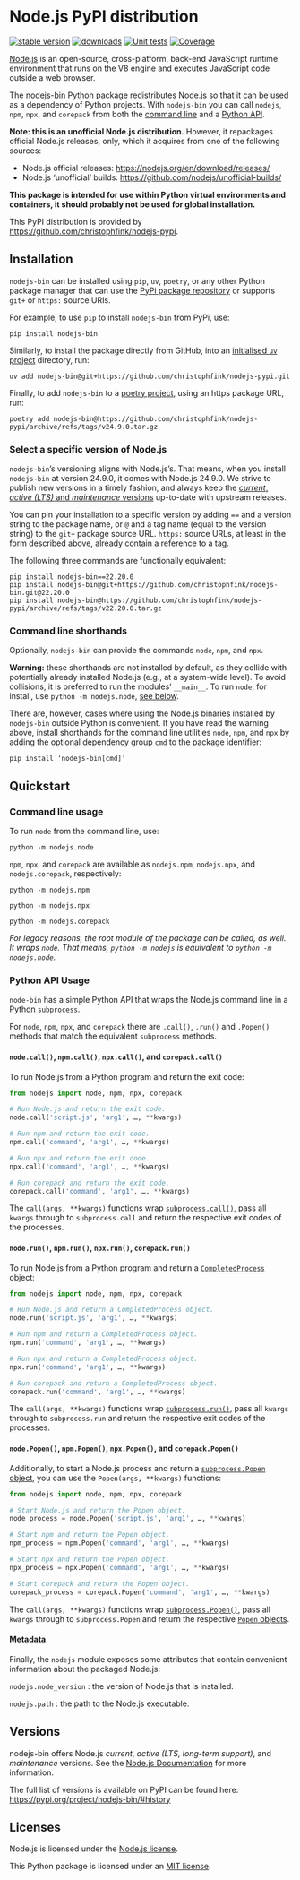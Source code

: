 # Node.js PyPI distribution

<!-- badges -->
[![stable version][stable-version-badge]][stable-version-link]
[![downloads][downloads-pypi-badge]][downloads-pypi-link]
[![Unit tests][test-status-badge]][test-status-link]
[![Coverage][coverage-badge]][coverage-link]
<br />


[Node.js][nodejs] is an open-source, cross-platform, back-end JavaScript runtime
environment that runs on the V8 engine and executes JavaScript code outside a
web browser. 

The [nodejs-bin][pypi] Python package redistributes Node.js so that it can be
used as a dependency of Python projects. With `nodejs-bin` you can call
`nodejs`, `npm`, `npx`, and `corepack` from both the [command
line](#command-line-usage) and a [Python API](#python-api-usage).

**Note: this is an unofficial Node.js distribution.** However, it repackages
official Node.js releases, only, which it acquires from one of the following
sources:

* Node.js official releases: <https://nodejs.org/en/download/releases/>
* Node.js ‘unofficial’ builds: <https://github.com/nodejs/unofficial-builds/>

**This package is intended for use within Python virtual environments and
containers, it should probably not be used for global installation.**

This PyPI distribution is provided by
<https://github.com/christophfink/nodejs-pypi>.


## Installation

`nodejs-bin` can be installed using `pip`, `uv`, `poetry`, or any other Python
package manager that can use the [PyPi package repository][pypi] or supports
`git+` or `https:` source URIs.

For example, to use `pip` to install `nodejs-bin` from PyPi, use:

```
pip install nodejs-bin
```

Similarly, to install the package directly from GitHub, into an [initialised `uv`
project][uv-project] directory, run:

```
uv add nodejs-bin@git+https://github.com/christophfink/nodejs-pypi.git
```

Finally, to add `nodejs-bin` to a [poetry project][poetry-project], using an
https package URL, run:

```
poetry add nodejs-bin@https://github.com/christophfink/nodejs-pypi/archive/refs/tags/v24.9.0.tar.gz
```


### Select a specific version of Node.js

`nodejs-bin`’s versioning aligns with Node.js’s. That means, when you install
`nodejs-bin` at version 24.9.0, it comes with Node.js 24.9.0. We strive to
publish new versions in a timely fashion, and always keep the [*current*,
*active (LTS)* and *maintenance* versions][nodejs-releases] up-to-date with
upstream releases.

You can pin your installation to a specific version by adding `==` and a version
string to the package name, or `@` and a tag name (equal to the version string)
to the `git+` package source URL. `https:` source URLs, at least in the form
described above, already contain a reference to a tag.

The following three commands are functionally equivalent:

```
pip install nodejs-bin==22.20.0
pip install nodejs-bin@git+https://github.com/christophfink/nodejs-bin.git@22.20.0
pip install nodejs-bin@https://github.com/christophfink/nodejs-pypi/archive/refs/tags/v22.20.0.tar.gz
```


### Command line shorthands

Optionally, `nodejs-bin` can provide the commands `node`, `npm`, and `npx`. 

**Warning:** these shorthands are not installed by default, as they collide with
potentially already installed Node.js (e.g., at a system-wide level). To avoid
collisions, it is preferred to run the modules’ `__main__`. To run `node`, for
install, use `python -m nodejs.node`, [see below](#command-line-usage).

There are, however, cases where using the Node.js binaries installed by
`nodejs-bin` outside Python is convenient. If you have read the warning above,
install shorthands for the command line utilities `node`, `npm`, and `npx` by
adding the optional dependency group `cmd` to the package identifier:

```
pip install 'nodejs-bin[cmd]'
```



## Quickstart

### Command line usage

To run `node` from the command line, use:

```
python -m nodejs.node
```

`npm`, `npx`, and `corepack` are available as `nodejs.npm`, `nodejs.npx`, and
`nodejs.corepack`, respectively:

```
python -m nodejs.npm

python -m nodejs.npx

python -m nodejs.corepack
```

*For legacy reasons, the root module of the package can be called, as well. It
wraps `node`. That means, `python -m nodejs` is equivalent to `python -m
nodejs.node`.*


### Python API Usage

`node-bin` has a simple Python API that wraps the Node.js command line in a
[Python `subprocess`][python-docs-subprocess].

For `node`, `npm`, `npx`, and `corepack` there are `.call()`, `.run()` and
`.Popen()` methods that match the equivalent `subprocess` methods.


#### `node.call()`, `npm.call()`, `npx.call()`, and `corepack.call()`

To run Node.js from a Python program and return the exit code:

```python
from nodejs import node, npm, npx, corepack

# Run Node.js and return the exit code.
node.call('script.js', 'arg1', …, **kwargs)

# Run npm and return the exit code.
npm.call('command', 'arg1', …, **kwargs)

# Run npx and return the exit code.
npx.call('command', 'arg1', …, **kwargs)

# Run corepack and return the exit code.
corepack.call('command', 'arg1', …, **kwargs)
```

The `call(args, **kwargs)` functions wrap
[`subprocess.call()`][python-docs-subprocess-call], pass all `kwargs` through to
`subprocess.call` and return the respective exit codes of the processes.


#### `node.run()`, `npm.run()`, `npx.run()`, `corepack.run()`

To run Node.js from a Python program and return a
[`CompletedProcess`][python-docs-subprocess-completed-process] object:

```python
from nodejs import node, npm, npx, corepack

# Run Node.js and return a CompletedProcess object.
node.run('script.js', 'arg1', …, **kwargs)

# Run npm and return a CompletedProcess object.
npm.run('command', 'arg1', …, **kwargs)

# Run npx and return a CompletedProcess object.
npx.run('command', 'arg1', …, **kwargs)

# Run corepack and return a CompletedProcess object.
corepack.run('command', 'arg1', …, **kwargs)
```

The `call(args, **kwargs)` functions wrap
[`subprocess.run()`][python-docs-subprocess-run], pass all `kwargs` through to
`subprocess.run` and return the respective exit codes of the processes.



#### `node.Popen()`, `npm.Popen()`, `npx.Popen()`, and `corepack.Popen()`

Additionally, to start a Node.js process and return a [`subprocess.Popen`
object][python-docs-subprocess-popen-objects], you can use the `Popen(args,
**kwargs)` functions:

```python
from nodejs import node, npm, npx, corepack

# Start Node.js and return the Popen object.
node_process = node.Popen('script.js', 'arg1', …, **kwargs)

# Start npm and return the Popen object.
npm_process = npm.Popen('command', 'arg1', …, **kwargs)

# Start npx and return the Popen object.
npx_process = npx.Popen('command', 'arg1', …, **kwargs)

# Start corepack and return the Popen object.
corepack_process = corepack.Popen('command', 'arg1', …, **kwargs)
```


The `call(args, **kwargs)` functions wrap
[`subprocess.Popen()`][python-docs-subprocess-Popen], pass all `kwargs` through
to `subprocess.Popen` and return the respective [`Popen`
objects][python-docs-subprocess-popen-objects].



#### Metadata

Finally, the `nodejs` module exposes some attributes that contain convenient
information about the packaged Node.js:

`nodejs.node_version`
: the version of Node.js that is installed.

`nodejs.path`
: the path to the Node.js executable.


## Versions

nodejs-bin offers Node.js *current*, *active (LTS, long-term support)*, and
*maintenance* versions. See the [Node.js Documentation][nodejs-releases] for
more information.

The full list of versions is available on PyPI can be found here:
<https://pypi.org/project/nodejs-bin/#history>


## Licenses

Node.js is licensed under the [Node.js license][nodejs-license].

This Python package is licensed under an [MIT license][nodejs-pypi-license].



<!-- links -->
[coverage-badge]: https://codecov.io/gh/christophfink/nodejs-pypi/branch/main/graph/badge.svg?token=emlBDgnStv
[coverage-link]: https://codecov.io/gh/christophfink/nodejs-pypi
[downloads-pypi-badge]: https://static.pepy.tech/personalized-badge/nodejs-bin?period=total&units=international_system&left_color=grey&right_color=orange&left_text=Downloads
[downloads-pypi-link]: https://pypi.org/project/nodejs-bin
[stable-version-badge]: https://img.shields.io/pypi/v/nodejs-bin?label=Stable
[stable-version-link]: https://github.com/christophfink/nodejs-pypi/releases
[test-status-badge]: https://github.com/christophfink/nodejs-pypi/actions/workflows/test.yml/badge.svg
[test-status-link]: https://github.com/christophfink/nodejs-pypi/actions/workflows/test.yml


[nodejs]: https://nodejs.org/
[nodejs-license]: https://raw.githubusercontent.com/nodejs/node/master/LICENSE
[nodejs-releases]: https://nodejs.org/en/about/releases/
[nodejs-pypi-license]: LICENSE
[poetry-project]: https://python-poetry.org/docs/basic-usage/#project-setup
[pypi]: https://pypi.org/project/nodejs-bin/
[python-docs-subprocess]: https://docs.python.org/3/library/subprocess.html
[python-docs-subprocess-call]: https://docs.python.org/3/library/subprocess.html#subprocess.call
[python-docs-subprocess-run]: https://docs.python.org/3/library/subprocess.html#subprocess.run
[python-docs-subprocess-popen]: https://docs.python.org/3/library/subprocess.html#subprocess.Popen
[python-docs-subprocess-completed-process]: https://docs.python.org/3/library/subprocess.html#subprocess.CompletedProcess
[python-docs-subprocess-popen-objects]: https://docs.python.org/3/library/subprocess.html#popen-objects
[uv-project]: https://docs.astral.sh/uv/#projects

